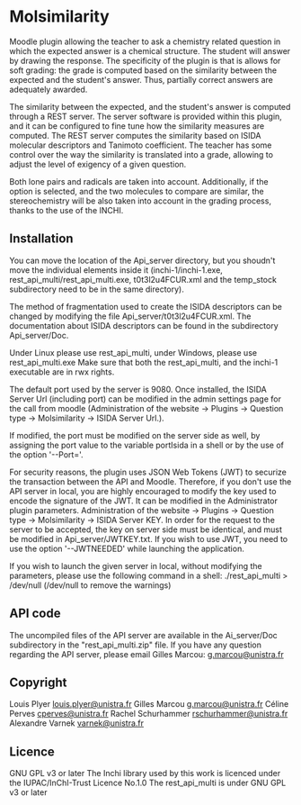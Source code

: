 # Molsimilarity
Moodle plugin allowing the teacher to ask a chemistry related question in which the expected answer is a chemical structure. The student will answer by drawing the response. The specificity of the plugin is that is allows for soft grading: the grade is computed based on the similarity between the expected and the student's answer. Thus, partially correct answers are adequately awarded.

The similarity between the expected, and the student's answer is computed through a REST server. The server software is provided within this plugin, and it can be configured to fine tune how the similarity measures are computed. The REST server computes the similarity based on ISIDA molecular descriptors and Tanimoto coefficient. The teacher has some control over the way the similarity is translated into a grade, allowing to adjust the level of exigency of a given question.

Both lone pairs and radicals are taken into account. Additionally, if the option is selected, and the two molecules to compare are similar, the stereochemistry will be also taken into account in the grading process, thanks to the use of the INCHI.


## Installation

You can move the location of the Api_server directory, but you shoudn't move the individual elements inside it (inchi-1/inchi-1.exe, rest_api_multi/rest_api_multi.exe, t0t3l2u4FCUR.xml and the temp_stock subdirectory need to be in the same directory).

The method of fragmentation used to create the ISIDA descriptors can be changed by modifying the file Api_server/t0t3l2u4FCUR.xml. The documentation about ISIDA descriptors can be found in the subdirectory Api_server/Doc.


Under Linux please use rest_api_multi, under Windows, please use rest_api_multi.exe
Make sure that both the rest_api_multi, and the inchi-1 executable are in rwx rights.

The default port used by the server is 9080. Once installed, the ISIDA Server Url (including port) can be modified in the admin settings page for the call from moodle (Administration of the website -> Plugins -> Question type -> Molsimilarity -> ISIDA Server Url.).

If modified, the port must be modified on the server side as well, by assigning the port value to the variable portIsida in a shell or by the use of the option '--Port='.

For security reasons, the plugin uses JSON Web Tokens (JWT) to securize the transaction between the API and Moodle. Therefore, if you don't use the API server in local, you are highly encouraged to modify the key used to encode the signature of the JWT. It can be modified in the Administrator plugin parameters. Administration of the website -> Plugins -> Question type -> Molsimilarity -> ISIDA Server KEY. In order for the request to the server to be accepted, the key on server side must be identical, and must be modified in Api_server/JWTKEY.txt. If you wish to use JWT, you need to use the option '--JWTNEEDED' while launching the application.

If you wish to launch the given server in local, without modifying the parameters, please use the following command in a shell: ./rest_api_multi > /dev/null (/dev/null to remove the warnings)


## API code

The uncompiled files of the API server are available in the Ai_server/Doc subdirectory in the "rest_api_multi.zip" file.
If you have any question regarding the API server, please email Gilles Marcou: g.marcou@unistra.fr


## Copyright

Louis Plyer louis.plyer@unistra.fr
Gilles Marcou g.marcou@unistra.fr
Céline Perves cperves@unistra.fr
Rachel Schurhammer rschurhammer@unistra.fr
Alexandre Varnek varnek@unistra.fr

## Licence

GNU GPL v3 or later
The Inchi library used by this work is licenced under the IUPAC/InChI-Trust Licence No.1.0
The rest_api_multi is under GNU GPL v3 or later
